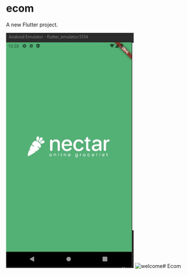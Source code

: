 # ecom

A new Flutter project.

![splash](https://github.com/OsamaElsaadany/grosapp/blob/main/assets/images/output/splash.png)
![welcome](https://github.com/OsamaElsaadany/grosapp/blob/main/assets/images/output/welcome.png)#   E c o m 
 
 
